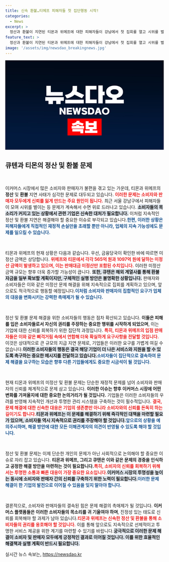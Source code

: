 ```yaml
---
title: 신속 환불…티메프 피해자들 첫 집단행동 시작!
categories:
  - News
excerpt: >
  정산과 환불이 지연된 티몬과 위메프에 대한 피해자들이 강남에서 첫 집회를 열고 시위를 벌였습니다. 이들은 거액의 환불을 요구하며 향후 더 큰 집회를 계획하고 있어 귀추가 주목됩니다!
feature_text: >
  정산과 환불이 지연된 티몬과 위메프에 대한 피해자들이 강남에서 첫 집회를 열고 시위를 벌였습니다. 이들은 거액의 환불을 요구하며 향후 더 큰 집회를 계획하고 있어 귀추가 주목됩니다!
image: '/assets/img/newsdao_breakingnews.jpg'
---
```


<p><img src="/assets/img/newsdao_breakingnews.jpg" alt="ontimetimes 속보" /></p>

<h2 data-ke-size="size26">큐텐과 티몬의 정산 및 환불 문제</h2>

<p data-ke-size="size16">&nbsp;</p>

<p>이커머스 시장에서 많은 소비자와 판매자가 불편을 겪고 있는 가운데, 티몬과 위메프의 <b>정산</b> 및 <b>환불</b> 지연 사태가 심각한 문제로 대두되고 있습니다. <b><span style="color: #ee2323;">이러한 문제는 소비자와 판매자 모두에게 신뢰를 잃게 만드는 주요 원인이 됩니다.</span></b> 최근 서울 강남구에서 피해자들이 모여 시위를 벌이는 등 문제가 계속해서 수면 위로 드러나고 있습니다. <b><span style="background-color: #21538527;">소비자들의 목소리가 커지고 있는 상황에서 관련 기업은 신속한 대처가 필요합니다.</span></b> 이처럼 지속적인 정산 및 환불 지연은 해결해야 할 중요한 이슈로 부각되고 있습니다.<b><span style="color: #1a5490;">한편, 이러한 상황은 피해자들에게 직접적인 재정적 손실만을 초래할 뿐만 아니라, 업체의 지속 가능성에도 문제를 일으킬 수 있습니다.</span></b></p>

<p data-ke-size="size16">&nbsp;</p>

<p>티몬과 위메프의 현재 상황은 다음과 같습니다. 우선, 금융당국이 확인한 바에 따르면 미정산 금액은 상당합니다. <b><span style="color: #ee2323;">위메프와 티몬에서 각각 565억 원과 1097억 원에 달하는 미정산 금액이 발생하고 있으며, 이는 판매대금 미정산만 포함된 수치입니다.</span></b> 이러한 미정산 금액 규모는 향후 더욱 증가할 가능성이 큽니다. <b><span style="background-color: #21538527;">또한, 큐텐은 해외 계열사를 통해 환불 자금을 일부 확보할 계획이지만, 구체적인 실행 방안은 불명확한 상황입니다.</span></b> 판매자와 소비자들은 이와 같은 미정산 문제 해결을 위해 지속적으로 집회를 계획하고 있으며, 앞으로도 적극적으로 행동할 예정입니다.<b><span style="color: #1a5490;">이처럼 소비자와 판매자의 집합적인 요구가 업체의 대응을 변화시키는 강력한 촉매제가 될 수 있습니다.</span></b></p>

<p data-ke-size="size16">&nbsp;</p>

<p>정산 및 환불 문제 해결을 위한 소비자들의 행동은 점차 확산되고 있습니다. <b>이들은 피해를 입은 소비자들로서 자신의 권리를 주장하는 중요한 행위를 시작하게 되었으며</b>, 이는 기업에 대한 신뢰를 회복하기 위한 집단적 과정입니다. <b><span style="color: #ee2323;">특히, 티몬과 위메프의 입점 판매자들은 이와 같은 삐걱거림 속에서 연합해 더욱 확실하게 요구사항을 전달할 것입니다.</span></b> 이것은 상대적으로 큰 규모의 지급 지연 문제로, 기업들은 이러한 요구를 가볍게 여길 수 없습니다.<b><span style="background-color: #21538527;">이러한 소비자들의 행동은 결국 해당 기업이 더 나은 서비스와 지원을 할 수 있도록 촉구하는 중요한 메시지를 전달하고 있습니다.</span></b><b><span style="color: #1a5490;">소비자들이 집단적으로 결속하여 문제 해결을 요구하는 모습은 향후 다른 기업들에게도 중요한 시금석이 될 것입니다.</span></b></p>

<p data-ke-size="size16">&nbsp;</p>

<p>현재 티몬과 위메프의 미정산 및 환불 문제는 단순한 재정적 문제를 넘어 소비자와 판매자의 신뢰를 체계적으로 문제 삼고 있습니다. <b>이러한 이슈는 향후 이커머스 시장에 어떤 변화를 가져올지에 대한 중요한 논의거리가 될 것입니다.</b> 기업들은 이러한 소비자들의 우려를 반영해 지속적인 개선과 투명한 관리 시스템을 구축하는 것이 필수적입니다. <b><span style="color: #ee2323;">결국, 문제 해결에 대한 신속한 대응은 기업의 생존뿐만 아니라 소비자와의 신뢰를 돈독히 하는 길이기도 합니다.</span></b><b><span style="background-color: #21538527;">티몬과 위메프는 이 문제를 해결하기 위해 즉각적인 대책을 마련할 필요가 있으며, 소비자들 역시 지속적으로 권리를 주장해야 할 것입니다.</span></b><b><span style="color: #1a5490;">앞으로의 상황을 예의주시하며, 해결 방안에 대한 모든 이해관계자의 의견이 반영될 수 있도록 해야 할 것입니다.</span></b></p>

<p data-ke-size="size16">&nbsp;</p>

<p>정산 및 환불 문제는 이제 단순한 개인의 문제가 아닌 사회적으로 논의해야 할 중요한 이슈로 자리 잡고 있습니다. <b>티몬과 위메프, 그리고 큐텐은 이와 같은 문제의 경중을 인식하고 공정한 해결 방안을 마련하는 것이 필요합니다.</b><b><span style="color: #ee2323;">특히, 소비자의 신뢰를 회복하기 위해서는 투명한 소통과 빠른 대응이 가장 중요한 요소입니다.</span></b><b><span style="background-color: #21538527;">이커머스 시장의 투명성을 높이는 동시에 소비자와 판매자 간의 신뢰를 구축하기 위한 노력이 필요합니다.</span></b><b><span style="color: #1a5490;">이러한 문제 해결이 한 기업의 발전으로 이어질 수 있음을 잊지 말아야 합니다.</span></b></p>

<p data-ke-size="size16">&nbsp;</p>

<p>결론적으로, 소비자와 판매자들의 결속된 힘은 문제 해결의 촉매제가 될 것입니다. <b>이커머스 플랫폼들은 이러한 소비자들의 목소리를 귀 기울여야 하며</b>, 진정성 있는 태도로 신뢰를 회복해야 할 과제가 남아 있습니다.<b><span style="color: #ee2323;">티몬과 위메프는 신속한 정산 및 환불을 통해 소비자들의 권리를 옹호해야 할 것입니다.</span></b> 이를 통해 앞으로도 지속적으로 선제적이고 투명한 서비스 제공을 위한 계기를 마련할 수 있기를 바랍니다.<b><span style="background-color: #21538527;">궁극적으로 이러한 문제 해결이 소비자 및 판매자 모두에게 긍정적인 결과로 이어질 것입니다. 이를 위한 효율적인 해결책과 실행 계획이 반드시 필요합니다.</span></b></p>
실시간 뉴스 속보는, <a href="https://newsdao.kr" rel="dofollow">https://newsdao.kr</a>


